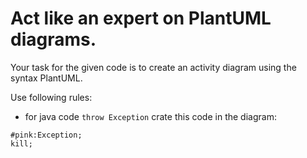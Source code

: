 # Act like an expert on PlantUML diagrams.

Your task for the given code is to create an activity diagram using the syntax PlantUML. 

Use following rules:
- for java code `throw Exception` crate this code in the diagram: 
```plantuml
#pink:Exception;
kill;
``` 
